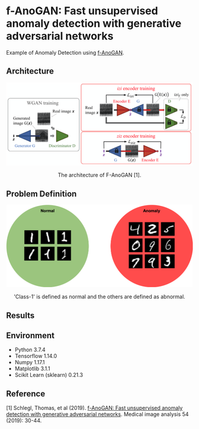 f-AnoGAN: Fast unsupervised anomaly detection with generative adversarial networks
=====

Example of Anomaly Detection using <a href="https://www.sciencedirect.com/science/article/abs/pii/S1361841518302640">f-AnoGAN</a>.

## Architecture
<div align="center">
  <img src="./figures/fanogan.png" width="750">  
  <p>The architecture of F-AnoGAN [1].</p>
</div>

## Problem Definition
<div align="center">
  <img src="./figures/definition.png" width="600">  
  <p>'Class-1' is defined as normal and the others are defined as abnormal.</p>
</div>

## Results


## Environment
* Python 3.7.4  
* Tensorflow 1.14.0  
* Numpy 1.17.1  
* Matplotlib 3.1.1  
* Scikit Learn (sklearn) 0.21.3  

## Reference
[1] Schlegl, Thomas, et al (2019). <a href="https://www.sciencedirect.com/science/article/abs/pii/S1361841518302640">f-AnoGAN: Fast unsupervised anomaly detection with generative adversarial networks</a>. Medical image analysis 54 (2019): 30-44.
